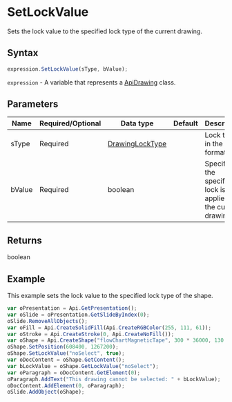 # SetLockValue

Sets the lock value to the specified lock type of the current drawing.

## Syntax

```javascript
expression.SetLockValue(sType, bValue);
```

`expression` - A variable that represents a [ApiDrawing](../ApiDrawing.md) class.

## Parameters

| **Name** | **Required/Optional** | **Data type** | **Default** | **Description** |
| ------------- | ------------- | ------------- | ------------- | ------------- |
| sType | Required | [DrawingLockType](../../Enumeration/DrawingLockType.md) |  | Lock type in the string format. |
| bValue | Required | boolean |  | Specifies if the specified lock is applied to the current drawing. |

## Returns

boolean

## Example

This example sets the lock value to the specified lock type of the shape.

```javascript editor-
var oPresentation = Api.GetPresentation();
var oSlide = oPresentation.GetSlideByIndex(0);
oSlide.RemoveAllObjects();
var oFill = Api.CreateSolidFill(Api.CreateRGBColor(255, 111, 61));
var oStroke = Api.CreateStroke(0, Api.CreateNoFill());
var oShape = Api.CreateShape("flowChartMagneticTape", 300 * 36000, 130 * 36000, oFill, oStroke);
oShape.SetPosition(608400, 1267200);
oShape.SetLockValue("noSelect", true);
var oDocContent = oShape.GetContent();
var bLockValue = oShape.GetLockValue("noSelect");
var oParagraph = oDocContent.GetElement(0);
oParagraph.AddText("This drawing cannot be selected: " + bLockValue);
oDocContent.AddElement(0, oParagraph);
oSlide.AddObject(oShape);
```
